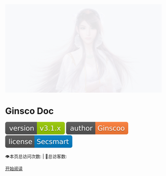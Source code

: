 <div class="cover-main"><img width="1000px" style="opacity: 0.1;" src="assets/pic/lxq.jpg">

<h1 id="DSM Documenet">
<a><span>Ginsco Doc</span></a></h1>

![](assets/svg/version-v3.1.x-green.svg) ![](assets/svg/author-Ginscoo-orange.svg) ![](assets/svg/license-Secsmart-blue.svg)


<span id="busuanzi_container_site_pv" style="display: inline;">
    👁️本页总访问次数:<span id="busuanzi_value_site_pv"></span> 
</span>
<span id="busuanzi_container_site_uv" style="display: inline;"> 
    | 🧑总访客数: <span id="busuanzi_value_site_uv"></span>
</span>


<a href="#/menu">开始阅读</a></p></div><div class="mask"></div></section>
